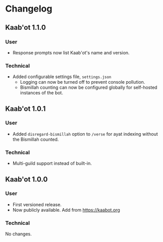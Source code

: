 # Changelog

## Kaab'ot 1.1.0

### User

- Response prompts now list Kaab'ot's name and version.

### Technical

- Added configurable settings file, `settings.json`
  - Logging can now be turned off to prevent console pollution.
  - Bismillah counting can now be configured globally for self-hosted instances of the bot.

## Kaab'ot 1.0.1

### User

- Added `disregard-bismillah` option to `/verse` for ayat indexing without the Bismillah counted.

### Technical

- Multi-guild support instead of built-in.

## Kaab'ot 1.0.0

### User

- First versioned release.
- Now publicly available. Add from https://kaabot.org

### Technical

No changes.
